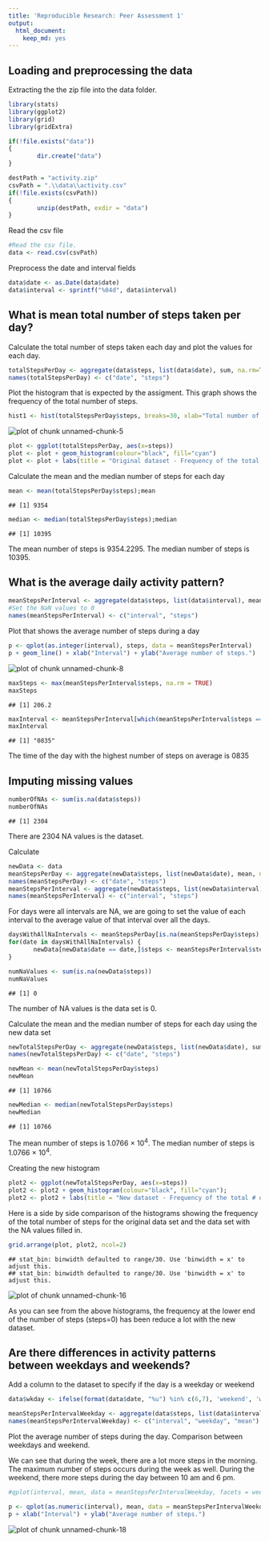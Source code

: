 ```yaml
---
title: 'Reproducible Research: Peer Assessment 1'
output:
  html_document:
    keep_md: yes
---
```


## Loading and preprocessing the data

Extracting the the zip file into the data folder.

```r
library(stats)
library(ggplot2)
library(grid)
library(gridExtra)

if(!file.exists("data"))
{
        dir.create("data") 
}

destPath = "activity.zip"
csvPath = ".\\data\\activity.csv"
if(!file.exists(csvPath))
{
        unzip(destPath, exdir = "data")     
}
```

Read the csv file

```r
#Read the csv file.
data <- read.csv(csvPath)
```

Preprocess the date and interval fields

```r
data$date <- as.Date(data$date)
data$interval <- sprintf("%04d", data$interval)
```

## What is mean total number of steps taken per day?

Calculate the total number of steps taken each day and plot the values for each day.


```r
totalStepsPerDay <- aggregate(data$steps, list(data$date), sum, na.rm=TRUE)
names(totalStepsPerDay) <- c("date", "steps")
```

Plot the histogram that is expected by the assigment. This graph shows the frequency of the total number of steps.


```r
hist1 <- hist(totalStepsPerDay$steps, breaks=30, xlab="Total number of steps per day", main = "Histogram of total number of steps per day")
```

![plot of chunk unnamed-chunk-5](figure/unnamed-chunk-5.png) 

```r
plot <- ggplot(totalStepsPerDay, aes(x=steps))
plot <- plot + geom_histogram(colour="black", fill="cyan")
plot <- plot + labs(title = "Original dataset - Frequency of the total # of steps.")
```

Calculate the mean and the median number of steps for each day

```r
mean <- mean(totalStepsPerDay$steps);mean
```

```
## [1] 9354
```

```r
median <- median(totalStepsPerDay$steps);median
```

```
## [1] 10395
```

The mean number of steps is 9354.2295.
The median number of steps is 10395.

## What is the average daily activity pattern?


```r
meanStepsPerInterval <- aggregate(data$steps, list(data$interval), mean, na.rm=TRUE)
#Set the NaN values to 0
names(meanStepsPerInterval) <- c("interval", "steps")
```


Plot that shows the average number of steps during a day

```r
p <- qplot(as.integer(interval), steps, data = meanStepsPerInterval)
p + geom_line() + xlab("Interval") + ylab("Average number of steps.")
```

![plot of chunk unnamed-chunk-8](figure/unnamed-chunk-8.png) 



```r
maxSteps <- max(meanStepsPerInterval$steps, na.rm = TRUE)
maxSteps
```

```
## [1] 206.2
```

```r
maxInterval <- meanStepsPerInterval[which(meanStepsPerInterval$steps == maxSteps),]$interval
maxInterval
```

```
## [1] "0835"
```

The time of the day with the highest number of steps on average is 0835

## Imputing missing values


```r
numberOfNAs <- sum(is.na(data$steps))
numberOfNAs
```

```
## [1] 2304
```

There are 2304 NA values is the dataset.


Calculate 


```r
newData <- data
meanStepsPerDay <- aggregate(newData$steps, list(newData$date), mean, na.rm=TRUE)
names(meanStepsPerDay) <- c("date", "steps")
meanStepsPerInterval <- aggregate(newData$steps, list(newData$interval), mean, na.rm=TRUE)
names(meanStepsPerInterval) <- c("interval", "steps")
```

For days were all intervals are NA, we are going to set the value of each interval to the average value of that interval over all the days.


```r
daysWithAllNaIntervals <- meanStepsPerDay[is.na(meanStepsPerDay$steps),"date"]
for(date in daysWithAllNaIntervals) {
       newData[newData$date == date,]$steps <- meanStepsPerInterval$steps 
}
```


```r
numNaValues <- sum(is.na(newData$steps))
numNaValues
```

```
## [1] 0
```

The number of NA values is the data set is 0.

Calculate the mean and the median number of steps for each day using the new data set

```r
newTotalStepsPerDay <- aggregate(newData$steps, list(newData$date), sum, na.rm=FALSE)
names(newTotalStepsPerDay) <- c("date", "steps")

newMean <- mean(newTotalStepsPerDay$steps)
newMean
```

```
## [1] 10766
```

```r
newMedian <- median(newTotalStepsPerDay$steps)
newMedian
```

```
## [1] 10766
```

The mean number of steps is 1.0766 &times; 10<sup>4</sup>.
The median number of steps is 1.0766 &times; 10<sup>4</sup>.

Creating the new histogram

```r
plot2 <- ggplot(newTotalStepsPerDay, aes(x=steps))
plot2 <- plot2 + geom_histogram(colour="black", fill="cyan");
plot2 <- plot2 + labs(title = "New dataset - Frequency of the total # of steps.")
```

Here is a side by side comparison of the histograms showing the frequency of the total number of steps for the original data set and the data set with the NA values filled in.

```r
grid.arrange(plot, plot2, ncol=2)
```

```
## stat_bin: binwidth defaulted to range/30. Use 'binwidth = x' to adjust this.
## stat_bin: binwidth defaulted to range/30. Use 'binwidth = x' to adjust this.
```

![plot of chunk unnamed-chunk-16](figure/unnamed-chunk-16.png) 

As you can see from the above histograms, the frequency at the lower end of the number of steps (steps=0) has been reduce a lot with the new dataset.

## Are there differences in activity patterns between weekdays and weekends?

Add a column to the dataset to specify if the day is a weekday or weekend

```r
data$wkday <- ifelse(format(data$date, "%u") %in% c(6,7), 'weekend', 'weekday')

meanStepsPerIntervalWeekday <- aggregate(data$steps, list(data$interval,data$wkday), mean, na.rm=TRUE)
names(meanStepsPerIntervalWeekday) <- c("interval", "weekday", "mean")
```


Plot the average number of steps during the day. Comparison between weekdays and weekend.

We can see that during the week, there are a lot more steps in the morning. The maximum number of steps occurs during the week as well.
During the weekend, there more steps during the day between 10 am and 6 pm.


```r
#qplot(interval, mean, data = meanStepsPerIntervalWeekday, facets = weekday ~ .)

p <- qplot(as.numeric(interval), mean, data = meanStepsPerIntervalWeekday, facets = weekday ~ ., geom = c("point", "line"))
p + xlab("Interval") + ylab("Average number of steps.")
```

![plot of chunk unnamed-chunk-18](figure/unnamed-chunk-18.png) 

